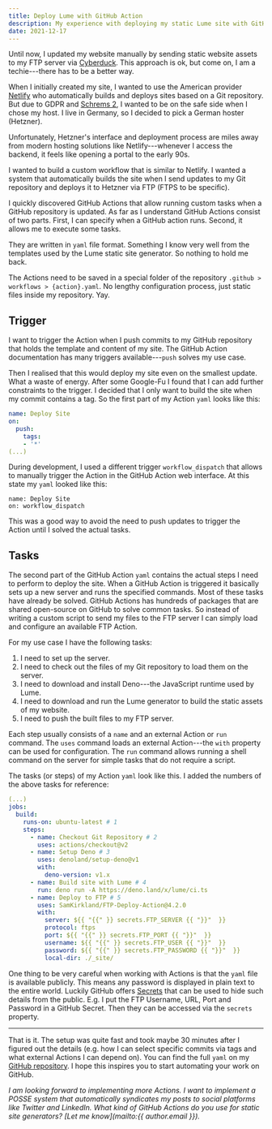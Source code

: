 ```yaml
---
title: Deploy Lume with GitHub Action
description: My experience with deploying my static Lume site with GitHub Actions.
date: 2021-12-17
---
```


Until now, I updated my website manually by sending static website assets to my FTP server via [Cyberduck](https://cyberduck.io/). This approach is ok, but come on, I am a techie---there has to be a better way.

When I initially created my site, I wanted to use the American provider [Netlify](https://www.netlify.com/) who automatically builds and deploys sites based on a Git repository. But due to GDPR and [Schrems 2](https://www.europarl.europa.eu/RegData/etudes/ATAG/2020/652073/EPRS_ATA\(2020\)652073_EN.pdf), I wanted to be on the safe side when I chose my host. I live in Germany, so I decided to pick a German hoster (Hetzner).

Unfortunately, Hetzner's interface and deployment process are miles away from modern hosting solutions like Netlify---whenever I access the backend, it feels like opening a portal to the early 90s.

I wanted to build a custom workflow that is similar to Netlify. I wanted a system that automatically builds the site when I send updates to my Git repository and deploys it to Hetzner via FTP (FTPS to be specific).

I quickly discovered GitHub Actions that allow running custom tasks when a GitHub repository is updated. As far as I understand GitHub Actions consist of two parts. First, I can specify when a GitHub action runs. Second, it allows me to execute some tasks.

They are written in `yaml` file format. Something I know very well from the templates used by the Lume static site generator. So nothing to hold me back.

The Actions need to be saved in a special folder of the repository `.github > workflows > {action}.yaml`. No lengthy configuration process, just static files inside my repository. Yay.

## Trigger

I want to trigger the Action when I push commits to my GitHub repository that holds the template and content of my site. The GitHub Action documentation has many triggers available---`push`  solves my use case.

Then I realised that this would deploy my site even on the smallest update. What a waste of energy. After some Google-Fu I found that I can add further constraints to the trigger. I decided that I only want to build the site when my commit contains a tag.  So the first part of my Action `yaml` looks like this:

```yaml
name: Deploy Site
on:
  push:
    tags:
    - '*'
(...)
```

During development, I used a different trigger `workflow_dispatch` that allows to manually trigger the Action in the GitHub Action web interface. At this state my `yaml` looked like this:

```
name: Deploy Site
on: workflow_dispatch
```

This was a good way to avoid the need to push updates to trigger the Action until I solved the actual tasks.

## Tasks

The second part of the GitHub Action `yaml` contains the actual steps I need to perform to deploy the site. When a GitHub Action is triggered it basically sets up a new server and runs the specified commands. Most of these tasks have already be solved. GitHub Actions has hundreds of packages that are shared open-source on GitHub to solve common tasks. So instead of writing a custom script to send my files to the FTP server I can simply load and configure an available FTP Action.

For my use case I have the following tasks:
1. I need to set up the server.
2. I need to check out the files of my Git repository to load them on the server.
3. I need to download and install Deno---the JavaScript runtime used by Lume.
4. I need to download and run the Lume generator to build the static assets of my website.
5. I need to push the built files to my FTP server.

Each step usually consists of a `name` and an external Action or `run` command. The `uses` command loads an external Action---the `with` property can be used for configuration. The `run` command allows running a shell command on the server for simple tasks that do not require a script.

The tasks (or steps) of my Action `yaml` look like this. I added the numbers of the above tasks for reference:

```yaml
(...)
jobs:
  build:
    runs-on: ubuntu-latest # 1
    steps:
      - name: Checkout Git Repository # 2
        uses: actions/checkout@v2
      - name: Setup Deno # 3
        uses: denoland/setup-deno@v1
        with:
          deno-version: v1.x
      - name: Build site with Lume # 4
        run: deno run -A https://deno.land/x/lume/ci.ts
      - name: Deploy to FTP # 5
        uses: SamKirkland/FTP-Deploy-Action@4.2.0
        with:
          server: ${{ "{{" }} secrets.FTP_SERVER {{ "}}"  }}
          protocol: ftps
          port: ${{ "{{" }} secrets.FTP_PORT {{ "}}"  }}
          username: ${{ "{{" }} secrets.FTP_USER {{ "}}"  }}
          password: ${{ "{{" }} secrets.FTP_PASSWORD {{ "}}"  }}
          local-dir: ./_site/
```

One thing to be very careful when working with Actions is that the `yaml` file is available publicly. This means any password is displayed in plain text to the entire world. Luckily GitHub offers [Secrets](https://github.com/Azure/actions-workflow-samples/blob/master/assets/create-secrets-for-GitHub-workflows.md) that can be used to hide such details from the public. E.g. I put the FTP Username, URL, Port and Password in a GitHub Secret. Then they can be accessed via the `secrets` property.

---

That is it. The setup was quite fast and took maybe 30 minutes after I figured out the details (e.g. how I can select specific commits via tags and what external Actions I can depend on). You can find the full `yaml` on my [GitHub repository](https://github.com/tobiasschmidt89/tobiasschmidt.me/blob/main/.github/workflows/deploy-site.yml). I hope this inspires you to start automating your work on GitHub.

_I am looking forward to implementing more Actions. I want to implement a POSSE system that automatically syndicates my posts to social platforms like Twitter and LinkedIn. What kind of GitHub Actions do you use for static site generators? [Let me know](mailto:{{ author.email }})._